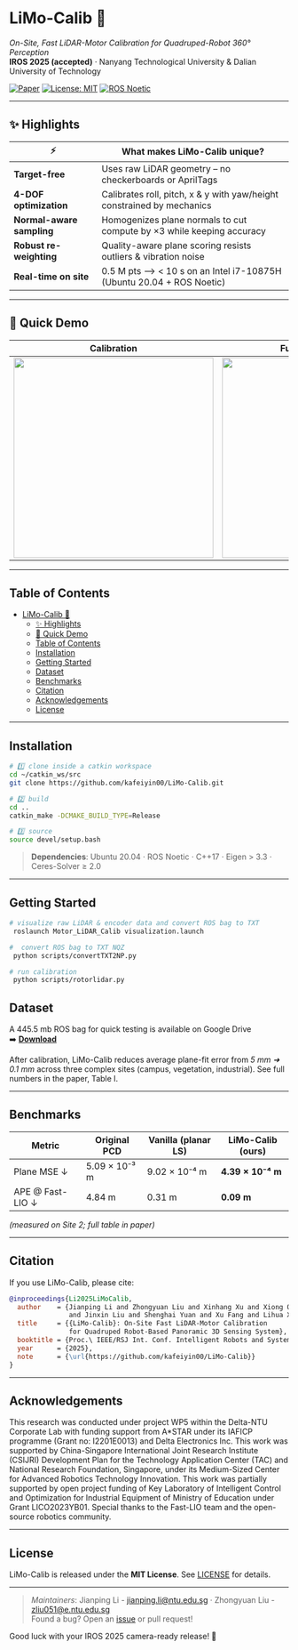 
# LiMo-Calib 🚀  
_On-Site, Fast LiDAR-Motor Calibration for Quadruped-Robot 360° Perception_  
**IROS 2025 (accepted)** · Nanyang Technological University & Dalian University of Technology

[![Paper](https://img.shields.io/badge/arXiv-2502.12655-b31b1b.svg)](https://arxiv.org/abs/2502.12655)
[![License: MIT](https://img.shields.io/badge/License-MIT-yellow.svg)](LICENSE)
[![ROS Noetic](https://img.shields.io/badge/ROS-Noetic-blue.svg)](http://wiki.ros.org/noetic)



---

## ✨ Highlights
| ⚡ | What makes **LiMo-Calib** unique? |
|----|----------------------------------|
| **Target-free** | Uses raw LiDAR geometry – no checkerboards or AprilTags |
| **4-DOF optimization** | Calibrates roll, pitch, x & y with yaw/height constrained by mechanics |
| **Normal-aware sampling** | Homogenizes plane normals to cut compute by ×3 while keeping accuracy |
| **Robust re-weighting** | Quality-aware plane scoring resists outliers & vibration noise |
| **Real-time on site** | 0.5 M pts ⟶ < 10 s on an Intel i7-10875H (Ubuntu 20.04 + ROS Noetic) |

---

## 🎥 Quick Demo
| Calibration | Full-body mapping |
|-------------|------------------|
| <a href="https://www.youtube.com/watch?v=0rQSlfYYI2I"><img src="https://img.youtube.com/vi/0rQSlfYYI2I/0.jpg" width="360"/></a> | <a href="https://www.youtube.com/watch?v=pZFQQkEqGFM"><img src="https://img.youtube.com/vi/pZFQQkEqGFM/0.jpg" width="360"/></a> |

---

## Table of Contents
- [LiMo-Calib 🚀](#limo-calib-)
  - [✨ Highlights](#-highlights)
  - [🎥 Quick Demo](#-quick-demo)
  - [Table of Contents](#table-of-contents)
  - [Installation](#installation)
  - [Getting Started](#getting-started)
  - [Dataset](#dataset)
  - [Benchmarks](#benchmarks)
  - [Citation](#citation)
  - [Acknowledgements](#acknowledgements)
  - [License](#license)

---

## Installation
```bash
# 1️⃣ clone inside a catkin workspace
cd ~/catkin_ws/src
git clone https://github.com/kafeiyin00/LiMo-Calib.git

# 2️⃣ build
cd ..
catkin_make -DCMAKE_BUILD_TYPE=Release

# 3️⃣ source
source devel/setup.bash
```
> **Dependencies**: Ubuntu 20.04 · ROS Noetic · C++17 · Eigen > 3.3 · Ceres-Solver ≥ 2.0

---

## Getting Started
```bash
# visualize raw LiDAR & encoder data and convert ROS bag to TXT
 roslaunch Motor_LiDAR_Calib visualization.launch 

#  convert ROS bag to TXT NQZ
 python scripts/convertTXT2NP.py 

# run calibration
 python scripts/rotorlidar.py 
```


## Dataset
A 445.5 mb ROS bag for quick testing is available on Google Drive  
➡️ **[Download](https://drive.google.com/file/d/1rbo-CWAkS5xx5Cm7_qk3gq5FqfrQtN8j/view?usp=sharing)**  

After calibration, LiMo-Calib reduces average plane-fit error from _5 mm ➜ 0.1 mm_ across three complex sites (campus, vegetation, industrial). See full numbers in the paper, Table I.

---

## Benchmarks
| Metric | Original PCD | Vanilla (planar LS) | **LiMo-Calib (ours)** |
|--------|--------------|---------------------|-----------------------|
| Plane MSE ↓ | 5.09 × 10⁻³ m | 9.02 × 10⁻⁴ m | **4.39 × 10⁻⁴ m** |
| APE @ Fast-LIO ↓ | 4.84 m | 0.31 m | **0.09 m** |

*(measured on Site 2; full table in paper)*

---

## Citation
If you use LiMo-Calib, please cite:

```bibtex
@inproceedings{Li2025LiMoCalib,
  author    = {Jianping Li and Zhongyuan Liu and Xinhang Xu and Xiong Qin
               and Jinxin Liu and Shenghai Yuan and Xu Fang and Lihua Xie},
  title     = {{LiMo-Calib}: On-Site Fast LiDAR-Motor Calibration
               for Quadruped Robot-Based Panoramic 3D Sensing System},
  booktitle = {Proc.\ IEEE/RSJ Int. Conf. Intelligent Robots and Systems (IROS)},
  year      = {2025},
  note      = {\url{https://github.com/kafeiyin00/LiMo-Calib}}
}
```

---

## Acknowledgements
This research was conducted under project WP5 within the Delta-NTU Corporate Lab with funding support from A*STAR under its IAFICP programme (Grant no: I2201E0013) and Delta Electronics Inc. This work was supported by China-Singapore International Joint Research Institute (CSIJRI) Development Plan for the Technology Application Center (TAC) and National Research Foundation, Singapore, under its Medium-Sized Center for Advanced Robotics Technology Innovation. This work was partially supported by open project funding of Key Laboratory of Intelligent Control and Optimization for Industrial Equipment of Ministry of Education under Grant LICO2023YB01.
Special thanks to the Fast-LIO team and the open-source robotics community.

---

## License
LiMo-Calib is released under the **MIT License**. See [LICENSE](LICENSE) for details.

---

> _Maintainers_: Jianping Li - jianping.li@ntu.edu.sg · Zhongyuan Liu - zliu051@e.ntu.edu.sg  
> Found a bug? Open an [issue](https://github.com/kafeiyin00/LiMo-Calib/issues) or pull request!




Good luck with your IROS 2025 camera-ready release! 🎉
